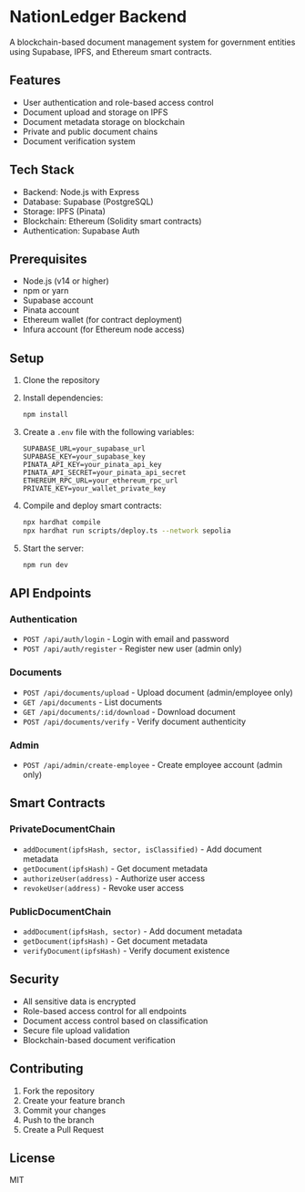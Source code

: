 # NationLedger Backend

A blockchain-based document management system for government entities using Supabase, IPFS, and Ethereum smart contracts.

## Features

- User authentication and role-based access control
- Document upload and storage on IPFS
- Document metadata storage on blockchain
- Private and public document chains
- Document verification system

## Tech Stack

- Backend: Node.js with Express
- Database: Supabase (PostgreSQL)
- Storage: IPFS (Pinata)
- Blockchain: Ethereum (Solidity smart contracts)
- Authentication: Supabase Auth

## Prerequisites

- Node.js (v14 or higher)
- npm or yarn
- Supabase account
- Pinata account
- Ethereum wallet (for contract deployment)
- Infura account (for Ethereum node access)

## Setup

1. Clone the repository
2. Install dependencies:
   ```bash
   npm install
   ```

3. Create a `.env` file with the following variables:
   ```
   SUPABASE_URL=your_supabase_url
   SUPABASE_KEY=your_supabase_key
   PINATA_API_KEY=your_pinata_api_key
   PINATA_API_SECRET=your_pinata_api_secret
   ETHEREUM_RPC_URL=your_ethereum_rpc_url
   PRIVATE_KEY=your_wallet_private_key
   ```

4. Compile and deploy smart contracts:
   ```bash
   npx hardhat compile
   npx hardhat run scripts/deploy.ts --network sepolia
   ```

5. Start the server:
   ```bash
   npm run dev
   ```

## API Endpoints

### Authentication

- `POST /api/auth/login` - Login with email and password
- `POST /api/auth/register` - Register new user (admin only)

### Documents

- `POST /api/documents/upload` - Upload document (admin/employee only)
- `GET /api/documents` - List documents
- `GET /api/documents/:id/download` - Download document
- `POST /api/documents/verify` - Verify document authenticity

### Admin

- `POST /api/admin/create-employee` - Create employee account (admin only)

## Smart Contracts

### PrivateDocumentChain

- `addDocument(ipfsHash, sector, isClassified)` - Add document metadata
- `getDocument(ipfsHash)` - Get document metadata
- `authorizeUser(address)` - Authorize user access
- `revokeUser(address)` - Revoke user access

### PublicDocumentChain

- `addDocument(ipfsHash, sector)` - Add document metadata
- `getDocument(ipfsHash)` - Get document metadata
- `verifyDocument(ipfsHash)` - Verify document existence

## Security

- All sensitive data is encrypted
- Role-based access control for all endpoints
- Document access control based on classification
- Secure file upload validation
- Blockchain-based document verification

## Contributing

1. Fork the repository
2. Create your feature branch
3. Commit your changes
4. Push to the branch
5. Create a Pull Request

## License

MIT 